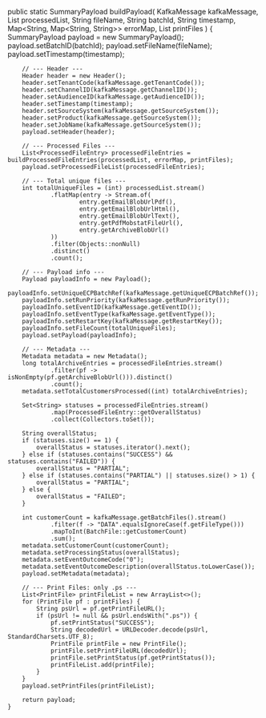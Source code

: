  public static SummaryPayload buildPayload(
            KafkaMessage kafkaMessage,
            List<SummaryProcessedFile> processedList,
            String fileName,
            String batchId,
            String timestamp,
            Map<String, Map<String, String>> errorMap,
            List<PrintFile> printFiles
    ) {
        SummaryPayload payload = new SummaryPayload();
        payload.setBatchID(batchId);
        payload.setFileName(fileName);
        payload.setTimestamp(timestamp);

        // --- Header ---
        Header header = new Header();
        header.setTenantCode(kafkaMessage.getTenantCode());
        header.setChannelID(kafkaMessage.getChannelID());
        header.setAudienceID(kafkaMessage.getAudienceID());
        header.setTimestamp(timestamp);
        header.setSourceSystem(kafkaMessage.getSourceSystem());
        header.setProduct(kafkaMessage.getSourceSystem());
        header.setJobName(kafkaMessage.getSourceSystem());
        payload.setHeader(header);

        // --- Processed Files ---
        List<ProcessedFileEntry> processedFileEntries = buildProcessedFileEntries(processedList, errorMap, printFiles);
        payload.setProcessedFileList(processedFileEntries);

        // --- Total unique files ---
        int totalUniqueFiles = (int) processedList.stream()
                .flatMap(entry -> Stream.of(
                        entry.getEmailBlobUrlPdf(),
                        entry.getEmailBlobUrlHtml(),
                        entry.getEmailBlobUrlText(),
                        entry.getPdfMobstatFileUrl(),
                        entry.getArchiveBlobUrl()
                ))
                .filter(Objects::nonNull)
                .distinct()
                .count();

        // --- Payload info ---
        Payload payloadInfo = new Payload();
        payloadInfo.setUniqueECPBatchRef(kafkaMessage.getUniqueECPBatchRef());
        payloadInfo.setRunPriority(kafkaMessage.getRunPriority());
        payloadInfo.setEventID(kafkaMessage.getEventID());
        payloadInfo.setEventType(kafkaMessage.getEventType());
        payloadInfo.setRestartKey(kafkaMessage.getRestartKey());
        payloadInfo.setFileCount(totalUniqueFiles);
        payload.setPayload(payloadInfo);

        // --- Metadata ---
        Metadata metadata = new Metadata();
        long totalArchiveEntries = processedFileEntries.stream()
                .filter(pf -> isNonEmpty(pf.getArchiveBlobUrl())).distinct()
                .count();
        metadata.setTotalCustomersProcessed((int) totalArchiveEntries);

        Set<String> statuses = processedFileEntries.stream()
                .map(ProcessedFileEntry::getOverallStatus)
                .collect(Collectors.toSet());

        String overallStatus;
        if (statuses.size() == 1) {
            overallStatus = statuses.iterator().next();
        } else if (statuses.contains("SUCCESS") && statuses.contains("FAILED")) {
            overallStatus = "PARTIAL";
        } else if (statuses.contains("PARTIAL") || statuses.size() > 1) {
            overallStatus = "PARTIAL";
        } else {
            overallStatus = "FAILED";
        }

        int customerCount = kafkaMessage.getBatchFiles().stream()
                .filter(f -> "DATA".equalsIgnoreCase(f.getFileType()))
                .mapToInt(BatchFile::getCustomerCount)
                .sum();
        metadata.setCustomerCount(customerCount);
        metadata.setProcessingStatus(overallStatus);
        metadata.setEventOutcomeCode("0");
        metadata.setEventOutcomeDescription(overallStatus.toLowerCase());
        payload.setMetadata(metadata);

        // --- Print Files: only .ps ---
        List<PrintFile> printFileList = new ArrayList<>();
        for (PrintFile pf : printFiles) {
            String psUrl = pf.getPrintFileURL();
            if (psUrl != null && psUrl.endsWith(".ps")) {
                pf.setPrintStatus("SUCCESS");
                String decodedUrl = URLDecoder.decode(psUrl, StandardCharsets.UTF_8);
                PrintFile printFile = new PrintFile();
                printFile.setPrintFileURL(decodedUrl);
                printFile.setPrintStatus(pf.getPrintStatus());
                printFileList.add(printFile);
            }
        }
        payload.setPrintFiles(printFileList);

        return payload;
    }
